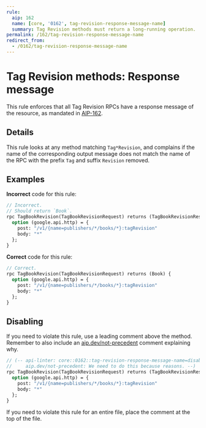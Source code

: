 ```yaml
---
rule:
  aip: 162
  name: [core, '0162', tag-revision-response-message-name]
  summary: Tag Revision methods must return a long-running operation.
permalink: /162/tag-revision-response-message-name
redirect_from:
  - /0162/tag-revision-response-message-name
---
```


# Tag Revision methods: Response message

This rule enforces that all Tag Revision RPCs have a response message of the
resource, as mandated in [AIP-162][].

## Details

This rule looks at any method matching `Tag*Revision`, and complains
if the name of the corresponding output message does not match the name of the
RPC with the prefix `Tag` and suffix `Revision` removed.

## Examples

**Incorrect** code for this rule:

```proto
// Incorrect.
// Should return `Book`.
rpc TagBookRevision(TagBookRevisionRequest) returns (TagBookRevisionResponse) {
  option (google.api.http) = {
    post: "/v1/{name=publishers/*/books/*}:tagRevision"
    body: "*"
  };
}
```

**Correct** code for this rule:

```proto
// Correct.
rpc TagBookRevision(TagBookRevisionRequest) returns (Book) {
  option (google.api.http) = {
    post: "/v1/{name=publishers/*/books/*}:tagRevision"
    body: "*"
  };
}
```

## Disabling

If you need to violate this rule, use a leading comment above the method.
Remember to also include an [aip.dev/not-precedent][] comment explaining why.

```proto
// (-- api-linter: core::0162::tag-revision-response-message-name=disabled
//     aip.dev/not-precedent: We need to do this because reasons. --)
rpc TagBookRevision(TagBookRevisionRequest) returns (TagBookRevisionResponse) {
  option (google.api.http) = {
    post: "/v1/{name=publishers/*/books/*}:tagRevision"
    body: "*"
  };
}
```

If you need to violate this rule for an entire file, place the comment at the
top of the file.

[aip-162]: https://aip.dev/162
[aip.dev/not-precedent]: https://aip.dev/not-precedent
